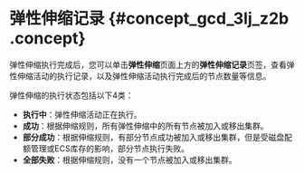 # 弹性伸缩记录 {#concept_gcd_3lj_z2b .concept}

弹性伸缩执行完成后，您可以单击**弹性伸缩**页面上方的**弹性伸缩记录**页签，查看弹性伸缩活动的执行记录，以及弹性伸缩活动执行完成后的节点数量等信息。

弹性伸缩的执行状态包括以下4类：

-   **执行中**：弹性伸缩活动正在执行。
-   **成功**：根据伸缩规则，所有弹性伸缩中的所有节点被加入或移出集群。
-   **部分成功**：根据伸缩规则，有部分节点成功被加入或移出集群，但是受磁盘配额管理或ECS库存的影响，部分节点执行失败。
-   **全部失败**：根据伸缩规则，没有一个节点被加入或移出集群。

